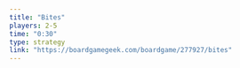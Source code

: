 ```yaml
---
title: "Bites"
players: 2-5
time: "0:30"
type: strategy
link: "https://boardgamegeek.com/boardgame/277927/bites"
---
```

